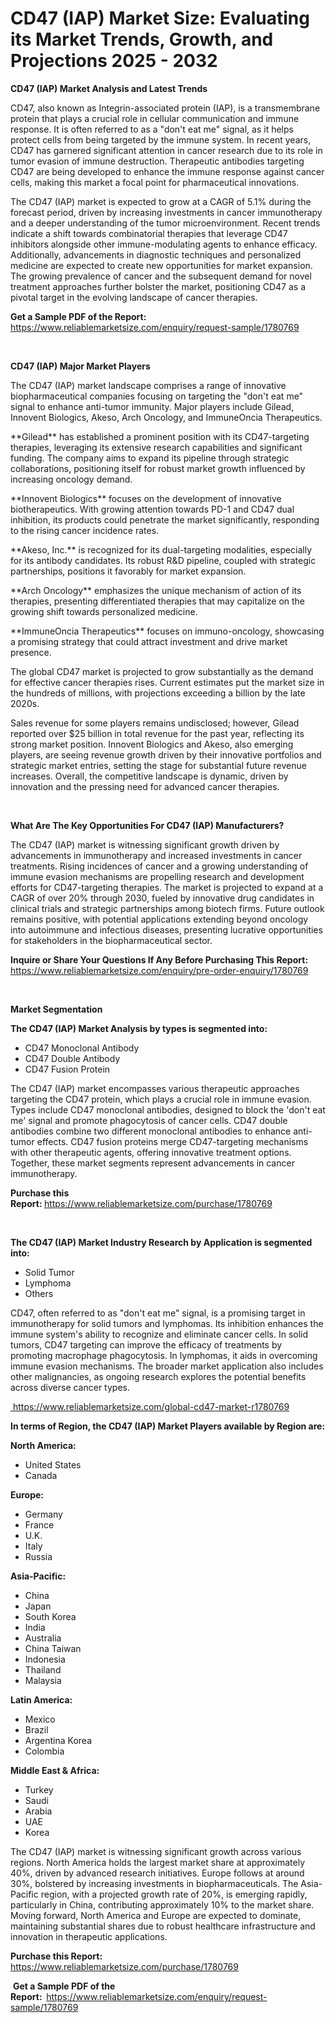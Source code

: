 <p><h1>CD47 (IAP) Market Size: Evaluating its Market Trends, Growth, and Projections 2025 - 2032</h1></p><p><strong>CD47 (IAP) Market Analysis and Latest Trends</strong></p>
<p><p>CD47, also known as Integrin-associated protein (IAP), is a transmembrane protein that plays a crucial role in cellular communication and immune response. It is often referred to as a "don't eat me" signal, as it helps protect cells from being targeted by the immune system. In recent years, CD47 has garnered significant attention in cancer research due to its role in tumor evasion of immune destruction. Therapeutic antibodies targeting CD47 are being developed to enhance the immune response against cancer cells, making this market a focal point for pharmaceutical innovations.</p><p>The CD47 (IAP) market is expected to grow at a CAGR of 5.1% during the forecast period, driven by increasing investments in cancer immunotherapy and a deeper understanding of the tumor microenvironment. Recent trends indicate a shift towards combinatorial therapies that leverage CD47 inhibitors alongside other immune-modulating agents to enhance efficacy. Additionally, advancements in diagnostic techniques and personalized medicine are expected to create new opportunities for market expansion. The growing prevalence of cancer and the subsequent demand for novel treatment approaches further bolster the market, positioning CD47 as a pivotal target in the evolving landscape of cancer therapies.</p></p>
<p><strong>Get a Sample PDF of the Report:&nbsp;</strong> <a href="https://www.reliablemarketsize.com/enquiry/request-sample/1780769?utm_campaign=2453&utm_medium=2&utm_source=Github&utm_content=ia&utm_term=19042025&utm_id=cd47-iap">https://www.reliablemarketsize.com/enquiry/request-sample/1780769</a></p>
<p>&nbsp;</p>
<p><strong>CD47 (IAP) Major Market Players</strong></p>
<p><p>The CD47 (IAP) market landscape comprises a range of innovative biopharmaceutical companies focusing on targeting the "don't eat me" signal to enhance anti-tumor immunity. Major players include Gilead, Innovent Biologics, Akeso, Arch Oncology, and ImmuneOncia Therapeutics.</p><p>**Gilead** has established a prominent position with its CD47-targeting therapies, leveraging its extensive research capabilities and significant funding. The company aims to expand its pipeline through strategic collaborations, positioning itself for robust market growth influenced by increasing oncology demand.</p><p>**Innovent Biologics** focuses on the development of innovative biotherapeutics. With growing attention towards PD-1 and CD47 dual inhibition, its products could penetrate the market significantly, responding to the rising cancer incidence rates.</p><p>**Akeso, Inc.** is recognized for its dual-targeting modalities, especially for its antibody candidates. Its robust R&D pipeline, coupled with strategic partnerships, positions it favorably for market expansion.</p><p>**Arch Oncology** emphasizes the unique mechanism of action of its therapies, presenting differentiated therapies that may capitalize on the growing shift towards personalized medicine. </p><p>**ImmuneOncia Therapeutics** focuses on immuno-oncology, showcasing a promising strategy that could attract investment and drive market presence. </p><p>The global CD47 market is projected to grow substantially as the demand for effective cancer therapies rises. Current estimates put the market size in the hundreds of millions, with projections exceeding a billion by the late 2020s.</p><p>Sales revenue for some players remains undisclosed; however, Gilead reported over $25 billion in total revenue for the past year, reflecting its strong market position. Innovent Biologics and Akeso, also emerging players, are seeing revenue growth driven by their innovative portfolios and strategic market entries, setting the stage for substantial future revenue increases. Overall, the competitive landscape is dynamic, driven by innovation and the pressing need for advanced cancer therapies.</p></p>
<p>&nbsp;</p>
<p><strong>What Are The Key Opportunities For CD47 (IAP) Manufacturers?</strong></p>
<p><p>The CD47 (IAP) market is witnessing significant growth driven by advancements in immunotherapy and increased investments in cancer treatments. Rising incidences of cancer and a growing understanding of immune evasion mechanisms are propelling research and development efforts for CD47-targeting therapies. The market is projected to expand at a CAGR of over 20% through 2030, fueled by innovative drug candidates in clinical trials and strategic partnerships among biotech firms. Future outlook remains positive, with potential applications extending beyond oncology into autoimmune and infectious diseases, presenting lucrative opportunities for stakeholders in the biopharmaceutical sector.</p></p>
<p><strong>Inquire or Share Your Questions If Any Before Purchasing This Report:</strong> <a href="https://www.reliablemarketsize.com/enquiry/pre-order-enquiry/1780769?utm_campaign=2453&utm_medium=2&utm_source=Github&utm_content=ia&utm_term=19042025&utm_id=cd47-iap">https://www.reliablemarketsize.com/enquiry/pre-order-enquiry/1780769</a></p>
<p>&nbsp;</p>
<p><strong>Market Segmentation</strong></p>
<p><strong>The CD47 (IAP) Market Analysis by types is segmented into:</strong></p>
<p><ul><li>CD47 Monoclonal Antibody</li><li>CD47 Double Antibody</li><li>CD47 Fusion Protein</li></ul></p>
<p><p>The CD47 (IAP) market encompasses various therapeutic approaches targeting the CD47 protein, which plays a crucial role in immune evasion. Types include CD47 monoclonal antibodies, designed to block the 'don't eat me' signal and promote phagocytosis of cancer cells. CD47 double antibodies combine two different monoclonal antibodies to enhance anti-tumor effects. CD47 fusion proteins merge CD47-targeting mechanisms with other therapeutic agents, offering innovative treatment options. Together, these market segments represent advancements in cancer immunotherapy.</p></p>
<p><strong>Purchase this Report:&nbsp;</strong><a href="https://www.reliablemarketsize.com/purchase/1780769?utm_campaign=2453&utm_medium=2&utm_source=Github&utm_content=ia&utm_term=19042025&utm_id=cd47-iap">https://www.reliablemarketsize.com/purchase/1780769</a></p>
<p>&nbsp;</p>
<p><strong>The CD47 (IAP) Market Industry Research by Application is segmented into:</strong></p>
<p><ul><li>Solid Tumor</li><li>Lymphoma</li><li>Others</li></ul></p>
<p><p>CD47, often referred to as "don't eat me" signal, is a promising target in immunotherapy for solid tumors and lymphomas. Its inhibition enhances the immune system's ability to recognize and eliminate cancer cells. In solid tumors, CD47 targeting can improve the efficacy of treatments by promoting macrophage phagocytosis. In lymphomas, it aids in overcoming immune evasion mechanisms. The broader market application also includes other malignancies, as ongoing research explores the potential benefits across diverse cancer types.</p></p>
<p><a href="https://www.reliablemarketsize.com/global-cd47-market-r1780769?utm_campaign=2453&utm_medium=2&utm_source=Github&utm_content=ia&utm_term=19042025&utm_id=cd47-iap">&nbsp;https://www.reliablemarketsize.com/global-cd47-market-r1780769</a></p>
<p><strong>In terms of Region, the CD47 (IAP) Market Players available by Region are:</strong></p>
<p>
    <p> <strong> North America: </strong>
        <ul>
            <li>United States</li>
            <li>Canada</li>
        </ul>
        </p> 
    <p> <strong> Europe: </strong>
        <ul>
            <li>Germany</li>
            <li>France</li>
            <li>U.K.</li>
            <li>Italy</li>
            <li>Russia</li>
        </ul>
        </p> 
    <p> <strong> Asia-Pacific: </strong>
        <ul>
            <li>China</li>
            <li>Japan</li>
            <li>South Korea</li>
            <li>India</li>
            <li>Australia</li>
            <li>China Taiwan</li>
            <li>Indonesia</li>
            <li>Thailand</li>
            <li>Malaysia</li>
        </ul>
        </p> 
    <p> <strong> Latin America: </strong>
        <ul>
            <li>Mexico</li>
            <li>Brazil</li>
            <li>Argentina Korea</li>
            <li>Colombia</li>
        </ul>
        </p> 
    <p> <strong> Middle East & Africa: </strong>
        <ul>
            <li>Turkey</li>
            <li>Saudi</li>
            <li>Arabia</li>
            <li>UAE</li>
            <li>Korea</li>
        </ul>
    </p>
    </p>
<p><p>The CD47 (IAP) market is witnessing significant growth across various regions. North America holds the largest market share at approximately 40%, driven by advanced research initiatives. Europe follows at around 30%, bolstered by increasing investments in biopharmaceuticals. The Asia-Pacific region, with a projected growth rate of 20%, is emerging rapidly, particularly in China, contributing approximately 10% to the market share. Moving forward, North America and Europe are expected to dominate, maintaining substantial shares due to robust healthcare infrastructure and innovation in therapeutic applications.</p></p>
<p><strong>Purchase this Report: </strong><a href="https://www.reliablemarketsize.com/purchase/1780769?utm_campaign=2453&utm_medium=2&utm_source=Github&utm_content=ia&utm_term=19042025&utm_id=cd47-iap">https://www.reliablemarketsize.com/purchase/1780769</a></p>
<p>&nbsp;<strong>Get a Sample PDF of the Report:&nbsp;&nbsp;</strong><a href="https://www.reliablemarketsize.com/enquiry/request-sample/1780769?utm_campaign=2453&utm_medium=2&utm_source=Github&utm_content=ia&utm_term=19042025&utm_id=cd47-iap">https://www.reliablemarketsize.com/enquiry/request-sample/1780769</a></p>
<p><strong></strong></p>
<p><p></p><p></p><p></p></p>